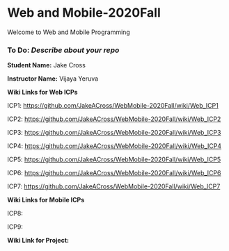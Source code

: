 # Web and Mobile-2020Fall
Welcome to Web and Mobile Programming

### To Do: _Describe about your repo_

**Student Name:** Jake Cross

**Instructor Name:** Vijaya Yeruva

**Wiki Links for Web ICPs**

ICP1: https://github.com/JakeACross/WebMobile-2020Fall/wiki/Web_ICP1

ICP2: https://github.com/JakeACross/WebMobile-2020Fall/wiki/Web_ICP2

ICP3: https://github.com/JakeACross/WebMobile-2020Fall/wiki/Web_ICP3

ICP4: https://github.com/JakeACross/WebMobile-2020Fall/wiki/Web_ICP4

ICP5: https://github.com/JakeACross/WebMobile-2020Fall/wiki/Web_ICP5

ICP6: https://github.com/JakeACross/WebMobile-2020Fall/wiki/Web_ICP6

ICP7: https://github.com/JakeACross/WebMobile-2020Fall/wiki/Web_ICP7



**Wiki Links for Mobile ICPs**

ICP8: 

ICP9: 


**Wiki Link for Project:** 
